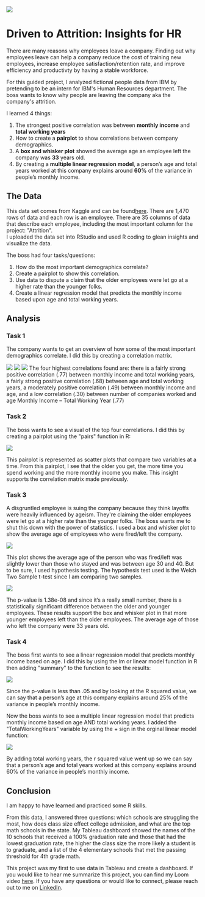 <img src="images/Massachusetts Education Overview.png"/>

# Driven to Attrition: Insights for HR

There are many reasons why employees leave a company. Finding out why employees leave can help a company reduce the cost of training new employees, increase employee satisfaction/retention rate, and improve efficiency and productivty by having a stable workforce.

For this guided project, I analyzed fictional people data from IBM by pretending to be an intern for IBM's Human Resources department. The boss wants to know why people are leaving the company aka the company's attrition. 

I learned 4 things: <br>
  1. The strongest positive correlation was between **monthly income** and **total working years** <br>
  2. How to create a **pairplot** to show correlations between company demographics. <br>
  3. A **box and whisker plot** showed the average age an employee left the company was **33** years old. <br>
  4. By creating a **multiple linear regression model**, a person’s age and total years worked at this company explains around **60%** of the variance in people’s monthly income.

## The Data
This data set comes from Kaggle and can be found<a href="https://www.kaggle.com/datasets/pavansubhasht/ibm-hr-analytics-attrition-dataset">here</a>. 
There are 1,470 rows of data and each row is an employee. There are 35 columns of data that describe each employee, including the most important column for the project: "Attrition".  
I uploaded the data set into RStudio and used R coding to glean insights and visualize the data.

The boss had four tasks/questions:
  1. How do the most important demographics correlate?
  2. Create a pairplot to show this correlation.
  3. Use data to dispute a claim that the older employees were let go at a higher rate than the younger folks.
  4. Create a linear regression model that predicts the monthly income based upon age and total working years.

## Analysis
### Task 1
The company wants to get an overview of how some of the most important demographics correlate. I did this by creating a correlation matrix.

<img src="images/R Correlation1.png?raw=true"/>
<img src="images/R Correlation2.png?raw=true"/>
<img src="images/R Correlation3.png?raw=true"/>
The four highest correlations found are: there is a fairly strong positive correlation (.77) between monthly income and total working years, a fairly strong positive correlation (.68) between age and total working years, a moderately positive correlation (.49) between monthly income and age, and a low correlation (.30) between number of companies worked and age Monthly Income – Total Working Year (.77) <br>

### Task 2
The boss wants to see a visual of the top four correlations. I did this by creating a pairplot using the "pairs" function in R:

<img src="images/R Pairplot.png?raw=true"/>

This pairplot is represented as scatter plots that compare two variables at a time. From this pairplot, I see that the older you get, the more time you spend working and the more monthly income you make. This insight supports the correlation matrix made previously.

### Task 3
A disgruntled employee is suing the company because they think layoffs were heavily influenced by ageism. They're claiming the older employees were let go at a higher rate than the younger folks. The boss wants me to shut this down with the power of statistics. I used a box and whisker plot to show the average age of employees who were fired/left the company.

<img src="images/R Box and Whisker Plot.png?raw=true"/>

This plot shows the average age of the person who was fired/left was slightly lower than those who stayed and was between age 30 and 40. But to be sure, I used hypothesis testing. The hypothesis test used is the Welch Two Sample t-test since I am comparing two samples. 

<img src="images/R Hypothesis Test.png?raw=true"/>

The p-value is 1.38e-08 and since it’s a really small number, there is a statistically significant difference between the older and younger employees. These results support the box and whisker plot in that more younger employees left than the older employees. The average age of those who left the company were 33 years old.

### Task 4
The boss first wants to see a linear regression model that predicts monthly income based on age. I did this by using the lm or linear model function in R then adding "summary" to the function to see the results:

<img src="images/R Linear Model1.png?raw=true"/>

Since the p-value is less than .05 and by looking at the R squared value, we can say that a person’s age at this company explains around 25% of the variance in people’s monthly income. <br>

Now the boss wants to see a multiple linear regression model that predicts monthly income based on age AND total working years. I added the "TotalWorkingYears" variable by using the + sign in the orginal linear model function:

<img src="images/R Linear Model2.png?raw=true"/>

By adding total working years, the r squared value went up so we can say that a person’s age and total years worked at this company explains around 60% of the variance in people’s monthly income.

## Conclusion

I am happy to have learned and practiced some R skills.



From this data, I answered three questions: which schools are struggling the most, how does class size effect college admission, and what are the top math schools in the state. My Tableau dashboard showed the names of the 10 schools that received a 100% graduation rate and those that had the lowest graduation rate, the higher the class size the more likely a student is to graduate, and a list of the 4 elementary schools that met the passing threshold for 4th grade math. 

This project was my first to use data in Tableau and create a dashboard. If you would like to hear me summarize this project, you can find my Loom video  <a href="https://www.loom.com/share/6573c3b7baf64ee2a45619b407ed0c16?sid=f42bb273-2565-4327-b59a-63999b5964fc">here</a>.
If you have any questions or would like to connect, please reach out to me on <a href="https://www.linkedin.com/in/lexie-langella/">LinkedIn</a>.
